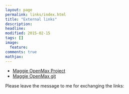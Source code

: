```yaml
---
layout: page
permalink: links/index.html
title: "External links"
description: 
headline: 
modified: 2015-02-15
tags: []
image: 
  feature: 
comments: true
mathjax: 
---
```


- [Maggie OpenMax Project](https://sourceforge.net/projects/maggieopenma/)
- [Maggie OpenMax git](https://github.com/daniel-yu-papa/Maggie-OpenMax.git)

<div class="alert alert-info" role="alert">
    Please leave the message to me for exchanging the links:
</div>
